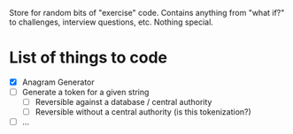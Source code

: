 Store for random bits of "exercise" code. Contains anything from "what if?" to challenges, interview questions, etc. Nothing special.  

# List of things to code
- [x] Anagram Generator  
- [ ] Generate a token for a given string
	- [ ] Reversible against a database / central authority
	- [ ] Reversible without a central authority (is this tokenization?)
- [ ] ...
